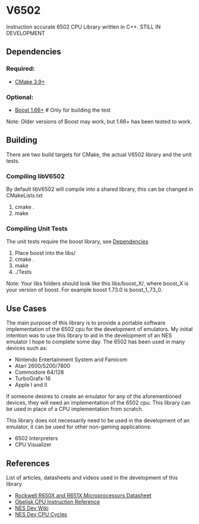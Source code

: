 # V6502
Instruction accurate 6502 CPU Library written in C++. STILL IN DEVELOPMENT

## Dependencies
### Required:
- [CMake 3.9+](https://cmake.org/)

### Optional:
- [Boost 1.66+](https://www.boost.org/) # Only for building the test

Note: Older versions of Boost may work, but 1.66+ has been tested to work.

## Building
There are two build targets for CMake, the actual V6502 library and the unit tests.

### Compiling libV6502
By default libV6502 will compile into a shared library, this can be changed in CMakeLists.txt
1. cmake .
2. make

### Compiling Unit Tests
The unit tests require the boost library, see [Dependencies](#Dependencies)
1. Place boost into the libs/ 
2. cmake .
3. make
4. ./Tests

Note: Your libs folders should look like this libs/boost_X/, where boost_X is your version of boost. For example boost 1.73.0 is boost_1_73_0.

## Use Cases 
The main purpose of this library is to provide a portable software implementation of the 6502 cpu for the development of emulators. My initial intention was to use this library to aid in the development of an NES emulator I hope to complete some day. The 6502 has been used in many devices such as:
- Nintendo Entertainment System and Famicom
- Atari 2600/5200/7800
- Commodore 64/128
- TurboGrafx-16
- Apple I and II

If someone desires to create an emulator for any of the aforementioned devices, they will need an implementation of the 6502 cpu. This library can be used in place of a CPU implementation from scratch.

This library does not necessarily need to be used in the development of an emulator, it can be used for other non-gaming applications:
- 6502 Interpreters
- CPU Visualizer

## References
List of articles, datasheets and videos used in the development of this library
- [Rockwell R650X and R651X Microprocessors Datasheet](http://archive.6502.org/datasheets/rockwell_r650x_r651x.pdf)
- [Obelisk CPU Instruction Reference](http://www.obelisk.me.uk/6502/reference.html)
- [NES Dev Wiki](http://wiki.nesdev.com/w/index.php/CPU)
- [NES Dev CPU Cycles](http://nesdev.com/6502_cpu.txt)